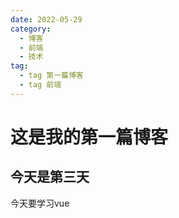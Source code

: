 ```yaml
---
date: 2022-05-29
category:
  - 博客
  - 前端
  - 技术
tag:
  - tag 第一篇博客
  - tag 前端
---
```


# 这是我的第一篇博客

## 今天是第三天

今天要学习vue

